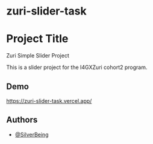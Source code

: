 # zuri-slider-task


# Project Title

Zuri Simple Slider Project

This is a slider project for the I4GXZuri cohort2 program.


## Demo


https://zuri-slider-task.vercel.app/
## Authors

- [@SilverBeing](https://github.com/SilverBeing)



